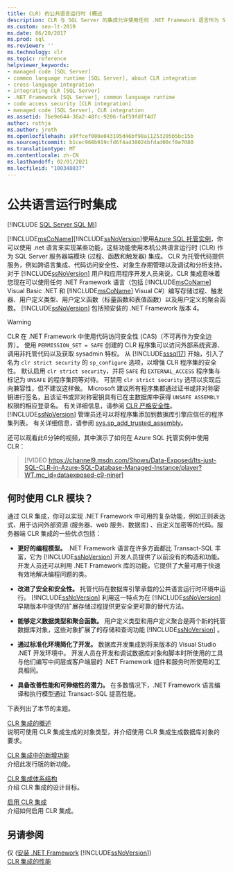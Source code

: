 ```yaml
---
title: CLR) 的公共语言运行时 (概述
description: CLR 与 SQL Server 的集成允许使用任何 .NET Framework 语言作为 SQL Server 服务器端模块来实现某些功能。
ms.custom: seo-lt-2019
ms.date: 06/20/2017
ms.prod: sql
ms.reviewer: ''
ms.technology: clr
ms.topic: reference
helpviewer_keywords:
- managed code [SQL Server]
- common language runtime [SQL Server], about CLR integration
- cross-language integration
- integrating CLR [SQL Server]
- .NET Framework [SQL Server], common language runtime
- code access security [CLR integration]
- managed code [SQL Server], CLR integration
ms.assetid: 7be9e644-36a2-48fc-9206-faf59fdff4d7
author: rothja
ms.author: jroth
ms.openlocfilehash: a9ffcef000e043195d46bf98a11253205b5bc15b
ms.sourcegitcommit: b1cec968b919cfd6f4a438024bfdad00cf8e7080
ms.translationtype: MT
ms.contentlocale: zh-CN
ms.lasthandoff: 02/01/2021
ms.locfileid: "100348037"
---
```

# <a name="common-language-runtime-integration"></a>公共语言运行时集成
[!INCLUDE [SQL Server SQL MI](../../includes/applies-to-version/sql-asdbmi.md)]

  [!INCLUDE[msCoName](../../includes/msconame-md.md)][!INCLUDE[ssNoVersion](../../includes/ssnoversion-md.md)]使用[Azure SQL 托管实例](/azure/sql-database/sql-database-managed-instance-index)，你可以使用 .net 语言来实现某些功能，这些功能使用本机公共语言运行时 (CLR) 作为 SQL Server 服务器端模块 (过程、函数和触发器) 集成。 CLR 为托管代码提供服务，例如跨语言集成、代码访问安全性、对象生存期管理以及调试和分析支持。 对于 [!INCLUDE[ssNoVersion](../../includes/ssnoversion-md.md)] 用户和应用程序开发人员来说，CLR 集成意味着您现在可以使用任何 .NET Framework 语言（包括 [!INCLUDE[msCoName](../../includes/msconame-md.md)] Visual Basic .NET 和 [!INCLUDE[msCoName](../../includes/msconame-md.md)] Visual C#）编写存储过程、触发器、用户定义类型、用户定义函数（标量函数和表值函数）以及用户定义的聚合函数。 [!INCLUDE[ssNoVersion](../../includes/ssnoversion-md.md)] 包括预安装的 .NET Framework 版本 4。  

> [!WARNING]
>  CLR 在 .NET Framework 中使用代码访问安全性 (CAS)（不可再作为安全边界）。 使用 `PERMISSION_SET = SAFE` 创建的 CLR 程序集可以访问外部系统资源、调用非托管代码以及获取 sysadmin 特权。 从 [!INCLUDE[sssql17](../../includes/sssql17-md.md)] 开始，引入了名为 `clr strict security` 的 `sp_configure` 选项，以增强 CLR 程序集的安全性。 默认启用 `clr strict security`，并将 `SAFE` 和 `EXTERNAL_ACCESS` 程序集与标记为 `UNSAFE` 的程序集同等对待。 可禁用 `clr strict security` 选项以实现后向兼容性，但不建议这样做。 Microsoft 建议所有程序集都通过证书或非对称密钥进行签名，且该证书或非对称密钥具有已在主数据库中获得 `UNSAFE ASSEMBLY` 权限的相应登录名。 有关详细信息，请参阅 [CLR 严格安全性](../../database-engine/configure-windows/clr-strict-security.md)。 [!INCLUDE[ssNoVersion](../../includes/ssnoversion-md.md)] 管理员还可以将程序集添加到数据库引擎应信任的程序集列表。 有关详细信息，请参阅 [sys.sp_add_trusted_assembly](../../relational-databases/system-stored-procedures/sys-sp-add-trusted-assembly-transact-sql.md)。

还可以观看此6分钟的视频，其中演示了如何在 Azure SQL 托管实例中使用 CLR：

> [!VIDEO https://channel9.msdn.com/Shows/Data-Exposed/Its-just-SQL-CLR-in-Azure-SQL-Database-Managed-Instance/player?WT.mc_id=dataexposed-c9-niner]



## <a name="when-to-use-clr-modules"></a>何时使用 CLR 模块？

通过 CLR 集成，你可以实现 .NET Framework 中可用的复杂功能，例如正则表达式、用于访问外部资源 (服务器、web 服务、数据库) 、自定义加密等的代码。服务器端 CLR 集成的一些优点包括：
  
-   **更好的编程模型。** .NET Framework 语言在许多方面都比 Transact-SQL 丰富，它为 [!INCLUDE[ssNoVersion](../../includes/ssnoversion-md.md)] 开发人员提供了以前没有的构造和功能。 开发人员还可以利用 .NET Framework 库的功能，它提供了大量可用于快速有效地解决编程问题的类。  
  
-   **改进了安全和安全性。** 托管代码在数据库引擎承载的公共语言运行时环境中运行。 [!INCLUDE[ssNoVersion](../../includes/ssnoversion-md.md)] 利用这一特点为在 [!INCLUDE[ssNoVersion](../../includes/ssnoversion-md.md)] 早期版本中提供的扩展存储过程提供更安全更可靠的替代方法。  
  
-   **能够定义数据类型和聚合函数。** 用户定义类型和用户定义聚合是两个新的托管数据库对象，这些对象扩展了的存储和查询功能 [!INCLUDE[ssNoVersion](../../includes/ssnoversion-md.md)] 。  
  
-   **通过标准化环境简化了开发。** 数据库开发集成到将来版本的  Visual Studio .NET 开发环境中。 开发人员在开发和调试数据库对象和脚本时所使用的工具与他们编写中间层或客户端层的 .NET Framework 组件和服务时所使用的工具相同。  
  
-   **具备改善性能和可伸缩性的潜力。** 在多数情况下，.NET Framework 语言编译和执行模型通过 Transact-SQL 提高性能。  
  
 下表列出了本节的主题。  
  
 [CLR 集成的概述](../../relational-databases/clr-integration/clr-integration-overview.md)  
 说明可使用 CLR 集成生成的对象类型，并介绍使用 CLR 集成生成数据库对象的要求。  
  
 [CLR 集成中的新增功能](../../relational-databases/clr-integration/clr-integration-what-s-new.md)  
 介绍此发行版的新功能。  
  
 [CLR 集成体系结构](./clr-integration-architecture-clr-hosted-environment.md)  
 介绍 CLR 集成的设计目标。  
  
 [启用 CLR 集成](../../relational-databases/clr-integration/clr-integration-enabling.md)  
 介绍如何启用 CLR 集成。  
  
## <a name="see-also"></a>另请参阅  
 仅 ([安装 .NET Framework](https://technet.microsoft.com/library/ms166014\(v=SQL.105\).aspx) [!INCLUDE[ssNoVersion](../../includes/ssnoversion-md.md)])    
 [CLR 集成的性能](../../relational-databases/clr-integration/clr-integration-architecture-performance.md)  
  
